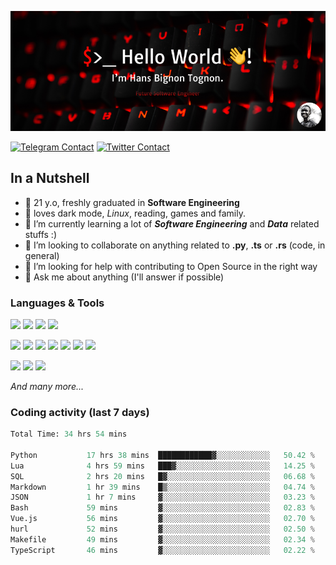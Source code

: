 ![Cover](assets/gh-readme-cover.png)

[![Telegram Contact](https://img.shields.io/badge/Telegram-%230088CC.svg?style=for-the-badge&logo=telegram&logoColor=white)](https://t.me/hanstobi) [![Twitter Contact](https://img.shields.io/badge/Twitter-%2308A0E9.svg?style=for-the-badge&logo=twitter&logoColor=white)](https://twitter.com/_tobihans)

## In a Nutshell
- 👤 21 y.o, freshly graduated in **Software Engineering**
- 🖤 loves dark mode, *Linux*, reading, games and family.
- 🌱 I’m currently learning a lot of ***Software Engineering*** and ***Data*** related stuffs :)
- 👯 I’m looking to collaborate on anything related to **.py**, **.ts** or **.rs** (code, in general)
- 🤔 I’m looking for help with contributing to Open Source in the right way
- 💬 Ask me about anything (I'll answer if possible)

### Languages & Tools
![](https://img.shields.io/badge/Linux-%23eab30f.svg?style=for-the-badge&logo=linux&logoColor=black) ![](https://img.shields.io/badge/Git-%23e54a2f.svg?style=for-the-badge&logo=git&logoColor=white) ![](https://img.shields.io/badge/Github-%231a1d21.svg?style=for-the-badge&logo=github&logoColor=white) ![](https://img.shields.io/badge/Docker-%230394f0.svg?style=for-the-badge&logo=docker&logoColor=white)

![](https://img.shields.io/badge/C-%231a1d21.svg?style=for-the-badge&logo=C&logoColor=white) ![](https://img.shields.io/badge/TypeScript-%230074c2.svg?style=for-the-badge&logo=typescript&logoColor=white) ![](https://img.shields.io/badge/Python-%23f0c540.svg?style=for-the-badge&logo=python) ![](https://img.shields.io/badge/Rust-%23ea4800.svg?style=for-the-badge&logo=rust) ![](https://img.shields.io/badge/Php-%237175aa.svg?style=for-the-badge&logo=php&logoColor=white) ![](https://img.shields.io/badge/HTML-%23d84924.svg?style=for-the-badge&logo=html5&logoColor=white) ![](https://img.shields.io/badge/Scss-%23c45f92.svg?style=for-the-badge&logo=sass&logoColor=white)

![](https://img.shields.io/badge/Vue-%23314559.svg?style=for-the-badge&logo=vue.js) ![](https://img.shields.io/badge/Laravel-%23e54a2f.svg?style=for-the-badge&logo=laravel&logoColor=white) ![](https://img.shields.io/badge/Adonis-%235a45ff.svg?style=for-the-badge&logo=adonisjs)

*And many more...*

### Coding activity (last 7 days)
<!--START_SECTION:waka-->

```python
Total Time: 34 hrs 54 mins

Python           17 hrs 38 mins  ████████████▓░░░░░░░░░░░░   50.42 %
Lua              4 hrs 59 mins   ███▓░░░░░░░░░░░░░░░░░░░░░   14.25 %
SQL              2 hrs 20 mins   █▓░░░░░░░░░░░░░░░░░░░░░░░   06.68 %
Markdown         1 hr 39 mins    █▒░░░░░░░░░░░░░░░░░░░░░░░   04.74 %
JSON             1 hr 7 mins     ▓░░░░░░░░░░░░░░░░░░░░░░░░   03.23 %
Bash             59 mins         ▓░░░░░░░░░░░░░░░░░░░░░░░░   02.83 %
Vue.js           56 mins         ▓░░░░░░░░░░░░░░░░░░░░░░░░   02.70 %
hurl             52 mins         ▓░░░░░░░░░░░░░░░░░░░░░░░░   02.50 %
Makefile         49 mins         ▓░░░░░░░░░░░░░░░░░░░░░░░░   02.34 %
TypeScript       46 mins         ▓░░░░░░░░░░░░░░░░░░░░░░░░   02.22 %
```

<!--END_SECTION:waka-->
